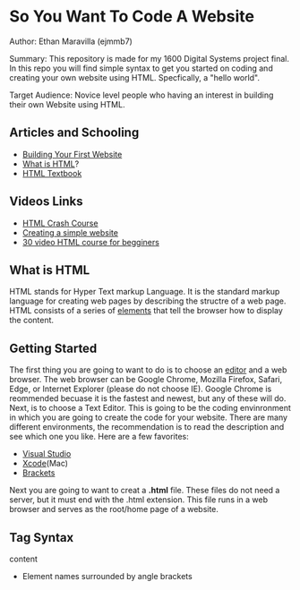 # So You Want To Code A Website

Author: Ethan Maravilla (ejmmb7)

Summary: This repository is made for my 1600 Digital Systems project final. In this repo you will find simple syntax to get you started on coding and creating your own website using HTML. Specfically, a "hello world".

Target Audience: Novice level people who having an interest in building their own Website using HTML.

## Articles and Schooling 
* [Building Your First Website](https://learn.shayhowe.com/html-css/building-your-first-web-page/)
* [What is HTML](https://en.wikipedia.org/wiki/HTML)?
* [HTML Textbook](https://www.w3schools.com/html/)

## Videos Links
* [HTML Crash Course](https://www.youtube.com/watch?v=UB1O30fR-EE)
* [Creating a simple website](https://www.youtube.com/watch?v=PlxWf493en4)
* [30 video HTML course for begginers](https://www.youtube.com/watch?v=dD2EISBDjWM&list=PLr6-GrHUlVf_ZNmuQSXdS197Oyr1L9sPB)

## What is HTML

HTML stands for Hyper Text markup Language. It is the standard markup language for creating web pages by describing the structre of a web page. HTML consists of a series of [elements](https://www.w3schools.com/html/html_elements.asp) that tell the browser how to display the content. 

## Getting Started
The first thing you are going to want to do is to choose an [editor](https://www.w3schools.com/html/html_editors.asp) and a web browser. The web browser can be Google Chrome, Mozilla Firefox, Safari, Edge, or Internet Explorer (please do not choose IE). Google Chrome is reommended becuase it is the fastest and newest, but any of these will do. Next, is to choose a Text Editor. This is going to be the coding envinronment in which you are going to create the code for your website. There are many different environments, the recommendation is to read the description and see which one you like. Here are a few favorites:

 * [Visual Studio](https://code.visualstudio.com/)
 * [Xcode](https://developer.apple.com/xcode/)(Mac)
 * [Brackets](http://brackets.io/)
 
Next you are going to want to creat a **.html** file. These files do not need a server, but it must end with the .html extension. This file runs in a web browser and serves as the root/home page of a website.
 
 ## Tag Syntax 
 <tagname>content</tagname>
 * Element names surrounded by angle brackets 
